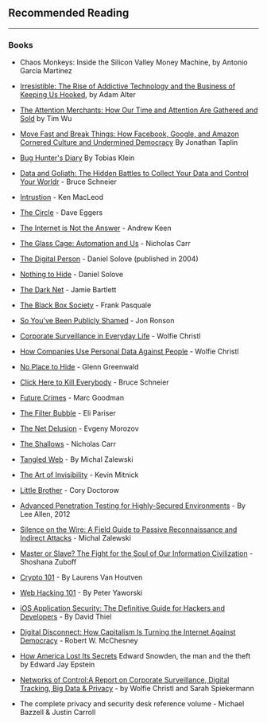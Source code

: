 ## Recommended Reading
-------------------

### Books

-   Chaos Monkeys: Inside the Silicon Valley Money Machine, by Antonio Garcia Martinez

-   [Irresistible: The Rise of Addictive Technology and the Business of Keeping Us Hooked](https://www.wired.com/2017/03/irresistible-the-rise-of-addictive-technology-and-the-business-of-keeping-us-hooked/), by Adam Alter

-   [The Attention Merchants: How Our Time and Attention Are Gathered and Sold](http://magazine.columbia.edu/reviews/winter-2016/excerpt-%E2%80%9C-attention-merchants-epic-scramble-get-inside-our-heads%E2%80%9D) by Tim Wu

-   [Move Fast and Break Things: How Facebook, Google, and Amazon Cornered Culture and Undermined Democracy](https://www.rollingstone.com/culture/move-fast-and-break-things-book-excerpt-w480401) By Jonathan Taplin

-   [Bug Hunter's Diary](https://www.nostarch.com/bughunter) By Tobias Klein

-   [Data and Goliath: The Hidden Battles to Collect Your Data and Control Your Worldr](https://www.schneier.com/books/data_and_goliath/) - Bruce Schneier
-   [Intrustion](https://www.theguardian.com/books/2012/mar/09/intrusion-ken-macleod-review) - Ken MacLeod

-   [The Circle](https://www.nytimes.com/2013/11/03/books/review/the-circle-by-dave-eggers.html) - Dave Eggers

-   [The Internet is Not the Answer](https://www.washingtonpost.com/opinions/book-review-the-internet-is-not-the-answer-by-andrew-keen/2015/01/02/8627999a-7973-11e4-9a27-6fdbc612bff8_story.html) - Andrew Keen

-   [The Glass Cage: Automation and Us](https://www.nytimes.com/2014/11/09/books/review/the-glass-cage-by-nicholas-carr.html) - Nicholas Carr

-   [The Digital Person](https://www.danielsolove.com/the-digital-person-2/) - Daniel Solove (published in 2004)

-   [Nothing to Hide](https://www.danielsolove.com/nothing-to-hide/) - Daniel Solove

-   [The Dark Net](https://www.theguardian.com/books/2015/apr/03/the-dark-net-by-jamie-bartlett-review) - Jamie Bartlett

-   [The Black Box Society](https://www.slate.com/articles/technology/bitwise/2015/01/black_box_society_by_frank_pasquale_a_chilling_vision_of_how_big_data_has.html) - Frank Pasquale
-   [So You've Been Publicly Shamed](https://www.nytimes.com/2015/04/19/books/review/jon-ronsons-so-youve-been-publicly-shamed.html) - Jon Ronson

-   [Corporate Surveillance in Everyday Life](https://crackedlabs.org/en/corporate-surveillance) - Wolfie Christl

-   [How Companies Use Personal Data Against People](https://crackedlabs.org/en/data-against-people) - Wolfie Christl

-   [No Place to Hide](https://www.nytimes.com/2014/05/13/books/no-place-to-hide-by-glenn-greenwald.html) - Glenn Greenwald

-   [Click Here to Kill Everybody](https://www.schneier.com/books/click_here/) - Bruce Schneier

-   [Future Crimes](https://www.nytimes.com/2015/05/17/books/review/future-crimes-by-marc-goodman.html) - Marc Goodman

-   [The Filter Bubble](https://www.nytimes.com/2011/06/12/books/review/book-review-the-filter-bubble-by-eli-pariser.html) - Eli Pariser

-   [The Net Delusion](https://www.nytimes.com/2011/02/06/books/review/Siegel-t.html) - Evgeny Morozov

-   [The Shallows](https://www.nytimes.com/2010/06/06/books/review/Lehrer-t.html) - Nicholas Carr

- [Tangled Web](https://www.nostarch.com/tangledweb) - By Michal Zalewski

-   [The Art of Invisibility](https://www.wired.com/2017/02/famed-hacker-kevin-mitnick-shows-go-invisible-online/) - Kevin Mitnick

-   [Little Brother](https://craphound.com/littlebrother/about/) - Cory Doctorow

- [Advanced Penetration Testing for Highly-Secured Environments](http://www.packtpub.com/networking-and-servers/advanced-penetration-testing-highly-secured-environments-ultimate-security-gu) - By Lee Allen, 2012

-   [Silence on the Wire: A Field Guide to Passive Reconnaissance and Indirect Attacks](https://www.nostarch.com/silence.htm) - Michal Zalewski

-   [Master or Slave? The Fight for the Soul of Our Information Civilization](http://www.shoshanazuboff.com/new/about/) - Shoshana Zuboff

- [Crypto 101](https://www.crypto101.io/) - By Laurens Van Houtven

- [Web Hacking 101](https://leanpub.com/web-hacking-101) - By Peter Yaworski

- [iOS Application Security: The Definitive Guide for Hackers and Developers](https://www.nostarch.com/iossecurity) - By David Thiel

-   [Digital Disconnect: How Capitalism Is Turning the Internet Against Democracy](https://thenewpress.com/books/digital-disconnect) - Robert W. McChesney

-   [How America Lost Its Secrets](https://www.amazon.com/How-America-Lost-Its-Secrets/dp/0451494563) Edward Snowden, the man and the theft by Edward Jay Epstein

-   [Networks of Control:A Report on Corporate Surveillance, Digital Tracking, Big Data & Privacy](http://crackedlabs.org/en/networksofcontrol) - by Wolfie Christl and Sarah Spiekermann

-   The complete privacy and security desk reference volume - Michael Bazzell & Justin Carroll
